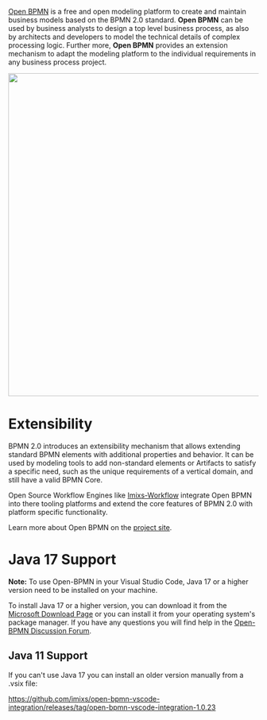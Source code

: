 [Open BPMN](https://www.open-bpmn.org) is a free and open modeling platform to create and maintain business models based on the BPMN 2.0 standard. **Open BPMN** can be used by business analysts to design a top level business process, as also by architects and developers to model the technical details of complex processing logic.
Further more, **Open BPMN** provides an extension mechanism to adapt the modeling platform to the individual requirements in any business process project.

<img width="650" src="https://www.open-bpmn.org/images/imixs-bpmn-001.png" />

# Extensibility

BPMN 2.0 introduces an extensibility mechanism that allows extending standard BPMN elements with additional properties and behavior. It can be used by modeling tools to add non-standard elements or Artifacts to satisfy a specific need, such as the unique requirements of a vertical domain, and still have a valid BPMN Core.

Open Source Workflow Engines like [Imixs-Workflow](https://www.imixs.org) integrate Open BPMN into there tooling platforms and extend the core features of BPMN 2.0 with platform specific functionality.

Learn more about Open BPMN on the [project site](https://www.open-bpmn.org).

# Java 17 Support

**Note:** To use Open-BPMN in your Visual Studio Code, Java 17 or a higher version need to be installed on your machine.

To install Java 17 or a higher version, you can download it from the [Microsoft Download Page](https://learn.microsoft.com/en-us/java/openjdk/download) or you can install it from your operating system's package manager. If you have any questions you will find help in the [Open-BPMN Discussion Forum](https://github.com/imixs/open-bpmn/discussions).

## Java 11 Support

If you can't use Java 17 you can install an older version manually from a .vsix file:

https://github.com/imixs/open-bpmn-vscode-integration/releases/tag/open-bpmn-vscode-integration-1.0.23

